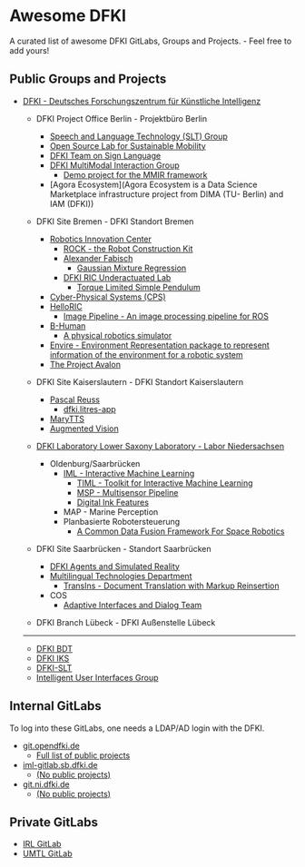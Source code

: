 # Awesome DFKI

A curated list of awesome DFKI GitLabs, Groups and Projects. - Feel free to add yours!

## Public Groups and Projects

-   [DFKI - Deutsches Forschungszentrum für Künstliche Intelligenz](https://github.com/DFKI)

    -   DFKI Project Office Berlin - Projektbüro Berlin
        -   [Speech and Language Technology (SLT) Group](https://github.com/DFKI-NLP)
        -   [Open Source Lab for Sustainable Mobility](https://github.com/open-source-lab-DFKI)
        -   [DFKI Team on Sign Language](https://github.com/DFKI-SignLanguage)
        -   [DFKI MultiModal Interaction Group](https://github.com/mmig)
            -   [Demo project for the MMIR framework](https://github.com/mmig/mmir-starter-kit)
        -   [Agora Ecosystem](Agora Ecosystem is a Data Science Marketplace infrastructure project from DIMA (TU- Berlin) and IAM (DFKI))

    -   DFKI Site Bremen - DFKI Standort Bremen
        -   [Robotics Innovation Center](https://github.com/dfki-ric)
            -   [ROCK - the Robot Construction Kit](https://www.rock-robotics.org/)
            -   [Alexander Fabisch](https://github.com/AlexanderFabisch)
                -   [Gaussian Mixture Regression](https://github.com/AlexanderFabisch/gmr)
            -   [DFKI RIC Underactuated Lab](https://github.com/dfki-ric-underactuated-lab)
                -   [Torque Limited Simple Pendulum](https://github.com/dfki-ric-underactuated-lab/torque_limited_simple_pendulum)
        -   [Cyber-Physical Systems (CPS)](https://github.com/DFKI-CPS)
        -   [HelloRIC](https://github.com/helloric)
            -   [Image Pipeline - An image processing pipeline for ROS](https://github.com/helloric/image_pipeline)
        -   [B-Human](https://github.com/bhuman)
            -   [A physical robotics simulator](https://github.com/bhuman/SimRobot)
        -   [Envire - Environment Representation package to represent information of the environment for a robotic system](https://github.com/envire)
        -   [The Project Avalon](https://github.com/auv-avalon)

    -   DFKI Site Kaiserslautern - DFKI Standort Kaiserslautern
        -   [Pascal Reuss](https://github.com/PascalReuss/)
            -   [dfki.litres-app](https://github.com/PascalReuss/dfki.litres-app)
        -   [MaryTTS](https://github.com/marytts)
        -   [Augmented Vision](https://github.com/dfki-av)

    -   [DFKI Laboratory Lower Saxony Laboratory - Labor Niedersachsen](https://github.com/DFKI-NI)
        -   Oldenburg/Saarbrücken
            -   [IML - Interactive Machine Learning](https://github.com/DFKI-Interactive-Machine-Learning)
                -   [TIML - Toolkit for Interactive Machine Learning](https://github.com/DFKI-Interactive-Machine-Learning/TIML/)
                -   [MSP - Multisensor Pipeline](https://github.com/DFKI-Interactive-Machine-Learning/multisensor-pipeline)
                -   [Digital Ink Features](https://github.com/DFKI-Interactive-Machine-Learning/ink-features)
            -   MAP - Marine Perception
            -   Planbasierte Robotersteuerung
                -   [A Common Data Fusion Framework For Space Robotics](https://gitlab.com/h2020src/og3)

    -   DFKI Site Saarbrücken - Standort Saarbrücken
        -   [DFKI Agents and Simulated Reality](https://github.com/dfki-asr)
        -   [Multilingual Technologies Department](https://github.com/DFKI-MLT)
            -   [TransIns - Document Translation with Markup Reinsertion](https://github.com/DFKI-MLT/TransIns)
        -   COS
            -   [Adaptive Interfaces and Dialog Team](https://github.com/DFKI-AID)

    -   DFKI Branch Lübeck - DFKI Außenstelle Lübeck

    ---

    -   [DFKI BDT](https://github.com/DFKI-BDT)
    -   [DFKI IKS](https://github.com/DFKI-IKS)
    -   [DFKI-SLT](https://github.com/DFKI-SLT)
    -   [Intelligent User Interfaces Group](https://github.com/dfki-iui)

## Internal GitLabs

To log into these GitLabs, one needs a LDAP/AD login with the DFKI.

-   [git.opendfki.de](https://git.opendfki.de/)
    -   [Full list of public projects](https://git.opendfki.de/explore/projects/starred?visibility_level=20)
-   [iml-gitlab.sb.dfki.de](https://iml-gitlab.sb.dfki.de/)
    -   [(No public projects)](https://iml-gitlab.sb.dfki.de/explore/projects/starred?visibility_level=20)
-   [git.ni.dfki.de](https://git.ni.dfki.de)
    -   [(No public projects)](https://git.ni.dfki.de/explore?sort=name_asc&visibility_level=20)

## Private GitLabs

-   [IRL GitLab](irl-git.dfki.de)
-   [UMTL GitLab](https://umtl-git.dfki.de/)

